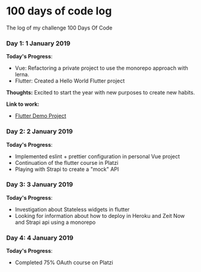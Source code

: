 # 100 days of code log

The log of my challenge 100 Days Of Code

### Day 1: 1 January 2019

**Today's Progress**:

- Vue: Refactoring a private project to use the monorepo approach with lerna.
- Flutter: Created a Hello World Flutter project

**Thoughts:** Excited to start the year with new purposes to create new habits.

**Link to work:**

- [Flutter Demo Project](https://github.com/algil/flutter_app/commit/a8c25e71152cf72a318148a45d1c7b77dbcbff7f)

### Day 2: 2 January 2019

**Today's Progress**:

- Implemented eslint + prettier configuration in personal Vue project
- Continuation of the flutter course in Platzi
- Playing with Strapi to create a "mock" API

### Day 3: 3 January 2019

**Today's Progress**:

- Investigation about Stateless widgets in flutter
- Looking for information about how to deploy in Heroku and Zeit Now and Strapi api using a monorepo

### Day 4: 4 January 2019

**Today's Progress**:

- Completed 75% OAuth course on Platzi
